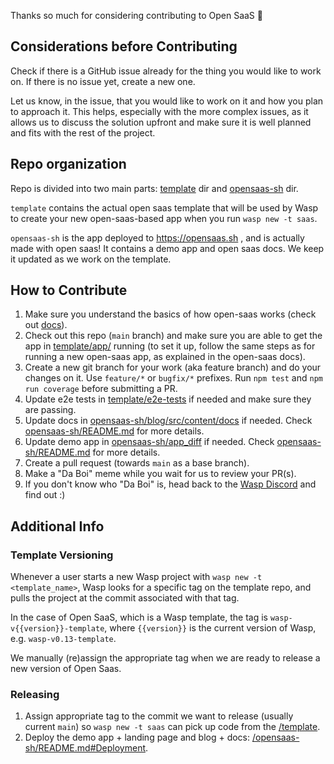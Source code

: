 Thanks so much for considering contributing to Open SaaS 🙏

## Considerations before Contributing
Check if there is a GitHub issue already for the thing you would like to work on. If there is no issue yet, create a new one.

Let us know, in the issue, that you would like to work on it and how you plan to approach it.
This helps, especially with the more complex issues, as it allows us to discuss the solution upfront and make sure it is well planned and fits with the rest of the project.

## Repo organization

Repo is divided into two main parts: [template](/template) dir and [opensaas-sh](/opensaas-sh) dir.

`template` contains the actual open saas template that will be used by Wasp to create your new open-saas-based app when you run `wasp new -t saas`.

`opensaas-sh` is the app deployed to https://opensaas.sh , and is actually made with open saas! It contains a demo app and open saas docs. We keep it updated as we work on the template.

## How to Contribute
1. Make sure you understand the basics of how open-saas works (check out [docs](https://docs.opensaas.sh)).
2. Check out this repo (`main` branch) and make sure you are able to get the app in [template/app/](/template/app) running (to set it up, follow the same steps as for running a new open-saas app, as explained in the open-saas docs).
3. Create a new git branch for your work (aka feature branch) and do your changes on it.
   Use `feature/*` or `bugfix/*` prefixes.
   Run `npm test` and `npm run coverage` before submitting a PR.
4. Update e2e tests in [template/e2e-tests](/template/e2e-tests/) if needed and make sure they are passing.
5. Update docs in [opensaas-sh/blog/src/content/docs](/opensaas-sh/blog/src/content/docs/) if needed. Check [opensaas-sh/README.md](/opensaas-sh/README.md) for more details.
6. Update demo app in [opensaas-sh/app_diff](/opensaas-sh/app_diff) if needed. Check [opensaas-sh/README.md](/opensaas-sh/README.md) for more details.
7. Create a pull request (towards `main` as a base branch).
8. Make a "Da Boi" meme while you wait for us to review your PR(s).
9. If you don't know who "Da Boi" is, head back to the [Wasp Discord](https://discord.gg/aCamt5wCpS) and find out :)

## Additional Info

### Template Versioning

Whenever a user starts a new Wasp project with `wasp new -t <template_name>`, Wasp looks for a specific tag on the template repo, and pulls the project at the commit associated with that tag.

In the case of Open SaaS, which is a Wasp template, the tag is `wasp-v{{version}}-template`, where `{{version}}` is the current version of Wasp, e.g. `wasp-v0.13-template`.

We manually (re)assign the appropriate tag when we are ready to release a new version of Open Saas.

### Releasing

1. Assign appropriate tag to the commit we want to release (usually current `main`) so `wasp new -t saas` can pick up code from the [/template](/template).
2. Deploy the demo app + landing page and blog + docs: [/opensaas-sh/README.md#Deployment](/opensaas-sh/README.md#Deployment).
